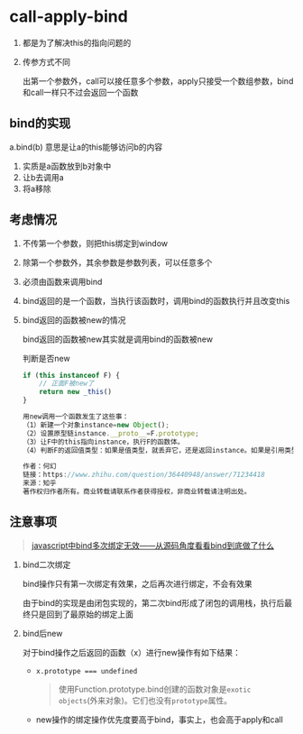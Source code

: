 # call-apply-bind

1. 都是为了解决this的指向问题的

2. 传参方式不同

   出第一个参数外，call可以接任意多个参数，apply只接受一个数组参数，bind和call一样只不过会返回一个函数

## bind的实现

a.bind(b) 意思是让a的this能够访问b的内容

1. 实质是a函数放到b对象中
2. 让b去调用a
3. 将a移除

## 考虑情况

1. 不传第一个参数，则把this绑定到window

2. 除第一个参数外，其余参数是参数列表，可以任意多个

3. 必须由函数来调用bind

4. bind返回的是一个函数，当执行该函数时，调用bind的函数执行并且改变this

5. bind返回的函数被new的情况

   bind返回的函数被new其实就是调用bind的函数被new

   判断是否new

   ```js
   if (this instanceof F) {
       // 正面F被new了
       return new _this()
   }
   ```

   ```js
   用new调用一个函数发生了这些事：
   （1）新建一个对象instance=new Object();
   （2）设置原型链instance.__proto__=F.prototype;
   （3）让F中的this指向instance，执行F的函数体。
   （4）判断F的返回值类型：如果是值类型，就丢弃它，还是返回instance。如果是引用类型，就返回这个引用类型的对象，替换掉instance。
   
   作者：何幻
   链接：https://www.zhihu.com/question/36440948/answer/71234418
   来源：知乎
   著作权归作者所有。商业转载请联系作者获得授权，非商业转载请注明出处。
   ```

## 注意事项

> [javascript中bind多次绑定无效——从源码角度看看bind到底做了什么](https://blog.csdn.net/handsomexiaominge/article/details/90814810?utm_medium=distribute.pc_relevant.none-task-blog-2%7Edefault%7EBlogCommendFromMachineLearnPai2%7Edefault-1.control&depth_1-utm_source=distribute.pc_relevant.none-task-blog-2%7Edefault%7EBlogCommendFromMachineLearnPai2%7Edefault-1.control)

1. bind二次绑定

   bind操作只有第一次绑定有效果，之后再次进行绑定，不会有效果

   由于bind的实现是由闭包实现的，第二次bind形成了闭包的调用栈，执行后最终只是回到了最原始的绑定上面

2. bind后new

   对于bind操作之后返回的函数（x）进行new操作有如下结果：

   - `x.prototype === undefined`

     > 使用Function.prototype.bind创建的函数对象是`exotic objects`(外来对象)。它们也没有`prototype`属性。

   - new操作的绑定操作优先度要高于bind，事实上，也会高于apply和call